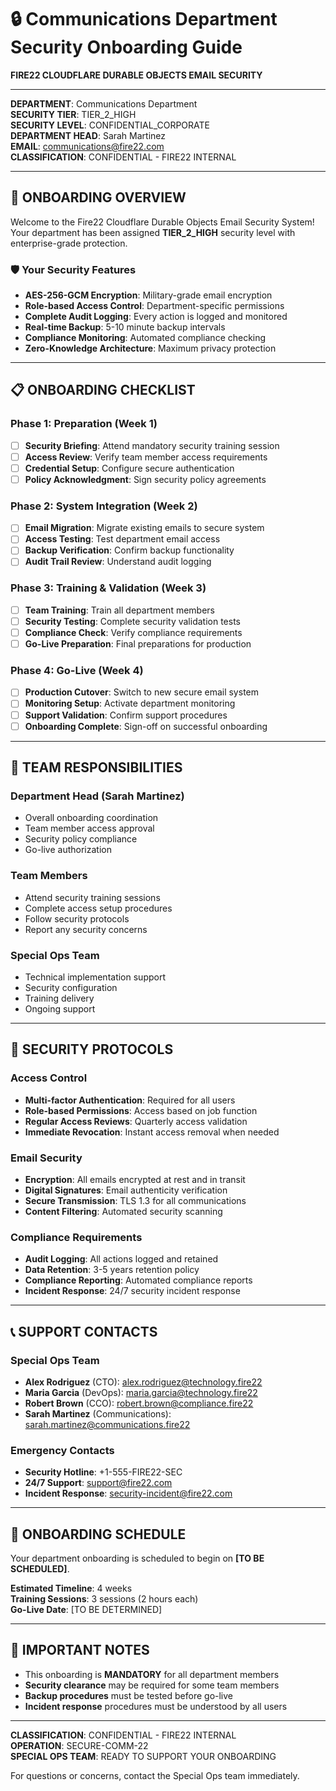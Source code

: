 # 🔒 Communications Department Security Onboarding Guide
**FIRE22 CLOUDFLARE DURABLE OBJECTS EMAIL SECURITY**

---

**DEPARTMENT**: Communications Department  
**SECURITY TIER**: TIER_2_HIGH  
**SECURITY LEVEL**: CONFIDENTIAL_CORPORATE  
**DEPARTMENT HEAD**: Sarah Martinez  
**EMAIL**: communications@fire22.com  
**CLASSIFICATION**: CONFIDENTIAL - FIRE22 INTERNAL  

---

## 🎯 **ONBOARDING OVERVIEW**

Welcome to the Fire22 Cloudflare Durable Objects Email Security System! Your department has been assigned **TIER_2_HIGH** security level with enterprise-grade protection.

### **🛡️ Your Security Features**
- **AES-256-GCM Encryption**: Military-grade email encryption
- **Role-based Access Control**: Department-specific permissions
- **Complete Audit Logging**: Every action is logged and monitored
- **Real-time Backup**: 5-10 minute backup intervals
- **Compliance Monitoring**: Automated compliance checking
- **Zero-Knowledge Architecture**: Maximum privacy protection

---

## 📋 **ONBOARDING CHECKLIST**

### **Phase 1: Preparation (Week 1)**
- [ ] **Security Briefing**: Attend mandatory security training session
- [ ] **Access Review**: Verify team member access requirements
- [ ] **Credential Setup**: Configure secure authentication
- [ ] **Policy Acknowledgment**: Sign security policy agreements

### **Phase 2: System Integration (Week 2)**
- [ ] **Email Migration**: Migrate existing emails to secure system
- [ ] **Access Testing**: Test department email access
- [ ] **Backup Verification**: Confirm backup functionality
- [ ] **Audit Trail Review**: Understand audit logging

### **Phase 3: Training & Validation (Week 3)**
- [ ] **Team Training**: Train all department members
- [ ] **Security Testing**: Complete security validation tests
- [ ] **Compliance Check**: Verify compliance requirements
- [ ] **Go-Live Preparation**: Final preparations for production

### **Phase 4: Go-Live (Week 4)**
- [ ] **Production Cutover**: Switch to new secure email system
- [ ] **Monitoring Setup**: Activate department monitoring
- [ ] **Support Validation**: Confirm support procedures
- [ ] **Onboarding Complete**: Sign-off on successful onboarding

---

## 👥 **TEAM RESPONSIBILITIES**

### **Department Head (Sarah Martinez)**
- Overall onboarding coordination
- Team member access approval
- Security policy compliance
- Go-live authorization

### **Team Members**
- Attend security training sessions
- Complete access setup procedures
- Follow security protocols
- Report any security concerns

### **Special Ops Team**
- Technical implementation support
- Security configuration
- Training delivery
- Ongoing support

---

## 🔐 **SECURITY PROTOCOLS**

### **Access Control**
- **Multi-factor Authentication**: Required for all users
- **Role-based Permissions**: Access based on job function
- **Regular Access Reviews**: Quarterly access validation
- **Immediate Revocation**: Instant access removal when needed

### **Email Security**
- **Encryption**: All emails encrypted at rest and in transit
- **Digital Signatures**: Email authenticity verification
- **Secure Transmission**: TLS 1.3 for all communications
- **Content Filtering**: Automated security scanning

### **Compliance Requirements**
- **Audit Logging**: All actions logged and retained
- **Data Retention**: 3-5 years retention policy
- **Compliance Reporting**: Automated compliance reports
- **Incident Response**: 24/7 security incident response

---

## 📞 **SUPPORT CONTACTS**

### **Special Ops Team**
- **Alex Rodriguez** (CTO): alex.rodriguez@technology.fire22
- **Maria Garcia** (DevOps): maria.garcia@technology.fire22
- **Robert Brown** (CCO): robert.brown@compliance.fire22
- **Sarah Martinez** (Communications): sarah.martinez@communications.fire22

### **Emergency Contacts**
- **Security Hotline**: +1-555-FIRE22-SEC
- **24/7 Support**: support@fire22.com
- **Incident Response**: security-incident@fire22.com

---

## 📅 **ONBOARDING SCHEDULE**

Your department onboarding is scheduled to begin on **[TO BE SCHEDULED]**.

**Estimated Timeline**: 4 weeks  
**Training Sessions**: 3 sessions (2 hours each)  
**Go-Live Date**: [TO BE DETERMINED]  

---

## 🚨 **IMPORTANT NOTES**

- This onboarding is **MANDATORY** for all department members
- **Security clearance** may be required for some team members
- **Backup procedures** must be tested before go-live
- **Incident response** procedures must be understood by all users

---

**CLASSIFICATION**: CONFIDENTIAL - FIRE22 INTERNAL  
**OPERATION**: SECURE-COMM-22  
**SPECIAL OPS TEAM**: READY TO SUPPORT YOUR ONBOARDING  

For questions or concerns, contact the Special Ops team immediately.